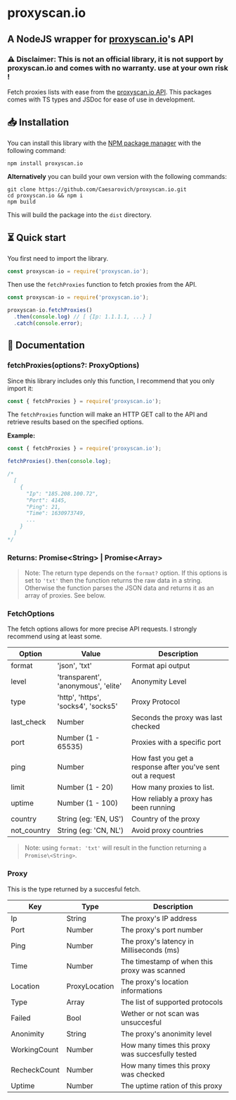 # proxyscan.io
## A NodeJS wrapper for [proxyscan.io](https://proxyscan.io)'s API

### ⚠️ Disclaimer: This is not an official library, it is not support by proxyscan.io and comes with no warranty. use at your own risk !

Fetch proxies lists with ease from the [proxyscan.io API](https://proxyscan.io/api). 
This packages comes with TS types and JSDoc for ease of use in development.

## 📥 Installation

You can install this library with the [NPM package manager](https://www.npmjs.com/) with the following command:

```
npm install proxyscan.io
```

**Alternatively** you can build your own version with the following commands:

```
git clone https://github.com/Caesarovich/proxyscan.io.git
cd proxyscan.io && npm i
npm build
```

This will build the package into the `dist` directory.

## ⏳ Quick start

You first need to import the library.

```js
const proxyscan-io = require('proxyscan.io');
```

Then use the `fetchProxies` function to fetch proxies from the API.

```js
const proxyscan-io = require('proxyscan.io');

proxyscan-io.fetchProxies()
  .then(console.log) // [ {Ip: 1.1.1.1, ...} ]
  .catch(console.error); 
```

## 📔 Documentation
### fetchProxies(options?: ProxyOptions)

Since this library includes only this function, I recommend that you only import it: 
```js
const { fetchProxies } = require('proxyscan.io');
```

The `fetchProxies` function will make an HTTP GET call to the API and retrieve results based on the specified options.

**Example:**

```js
const { fetchProxies } = require('proxyscan.io');

fetchProxies().then(console.log);

/*
  [
    {
      "Ip": "185.208.100.72",
      "Port": 4145,
      "Ping": 21,
      "Time": 1630973749,
      ...
    }
  ]
*/
```

### Returns: Promise\<String> | Promise<Array<Proxy>>
> Note: The return type depends on the `format?` option. If this options is set to `'txt'` then the function returns the raw data in a string.
> Otherwise the function parses the JSON data and returns it as an array of proxies. See below.

### FetchOptions

The fetch options allows for more precise API requests. I strongly recommend using at least some.

| Option      | Value                               | Description |
| ----------- | ----------------------------------- | ----------- |
| format      | 'json', 'txt'                       | Format api output |
| level       | 'transparent', 'anonymous', 'elite' | Anonymity Level |
| type        | 'http', 'https', 'socks4', 'socks5' | Proxy Protocol |
| last_check  | Number                              | Seconds the proxy was last checked |
| port        | Number (1 - 65535)                  | Proxies with a specific port |
| ping        | Number                              | How fast you get a response after you've sent out a request |
| limit       | Number (1 - 20)                     | How many proxies to list. |
| uptime      | Number (1 - 100)	                  | How reliably a proxy has been running |
| country     | String (eg: 'EN, US')               | Country of the proxy |
| not_country | String (eg: 'CN, NL')               | Avoid proxy countries |

> Note: using `format: 'txt'` will result in the function returning a `Promise\<String>`.

### Proxy

This is the type returned by a succesful fetch.

| Key          | Type          | Description |
| ------------ | ------------- | ----------- |
| Ip           | String        | The proxy's IP address |
| Port         | Number        | The proxy's port number |
| Ping         | Number        | The proxy's latency in Milliseconds (ms) |
| Time         | Number        | The timestamp of when this proxy was scanned |
| Location     | ProxyLocation | The proxy's location informations |
| Type         | Array<String> | The list of supported protocols |
| Failed       | Bool          | Wether or not scan was unsuccesful |
| Anonimity    | String        | The proxy's anonimity level |
| WorkingCount | Number        | How many times this proxy was succesfully tested  |
| RecheckCount | Number        | How many times this proxy was checked |
| Uptime       | Number        | The uptime ration of this proxy |
